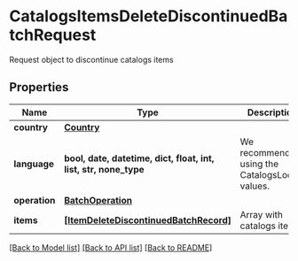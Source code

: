 # CatalogsItemsDeleteDiscontinuedBatchRequest

Request object to discontinue catalogs items

## Properties
Name | Type | Description | Notes
------------ | ------------- | ------------- | -------------
**country** | [**Country**](Country.md) |  | 
**language** | **bool, date, datetime, dict, float, int, list, str, none_type** | We recommend using the CatalogsLocale values. | 
**operation** | [**BatchOperation**](BatchOperation.md) |  | 
**items** | [**[ItemDeleteDiscontinuedBatchRecord]**](ItemDeleteDiscontinuedBatchRecord.md) | Array with catalogs items | 

[[Back to Model list]](../README.md#documentation-for-models) [[Back to API list]](../README.md#documentation-for-api-endpoints) [[Back to README]](../README.md)



